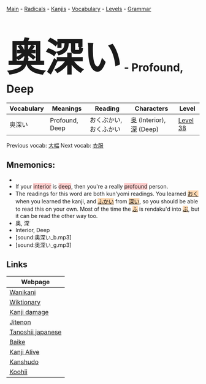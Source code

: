<style> bigfont {font-size: 100px}</style>
[Main](../README.md) -
[Radicals](../radicals.md) -
[Kanjis](../kanjis.md) -
[Vocabulary](../vocabulary.md) -
[Levels](../levels.md) -
[Grammar](../grammar.md)
# <bigfont> 奥深い</bigfont> - Profound, Deep 

| Vocabulary | Meanings | Reading | Characters | Level |
| --- | --- | --- | --- | --- |
| 奥深い | Profound, Deep | おくぶかい, おくふかい |  [奥](../kanjis/奥.md) (Interior), [深](../kanjis/深.md) (Deep) | [Level 38](../levels/wk_level38.md) |

Previous vocab: [大幅](大幅.md) Next vocab: [衣服](衣服.md) 

## Mnemonics:

* 
* If your <span style="background-color:#ffcccb"> interior</span> is <span style="background-color:#ffcccb"> deep</span>, then you're a really <span style="background-color:#ffcccb"> profound</span> person.
* The readings for this word are both kun'yomi readings. You learned <span style="background-color:#fed8b1"> [おく](https://jisho.org/search/おく)</span> when you learned the kanji, and <span style="background-color:#fed8b1"> [ふかい]([ふ](https://jisho.org/search/ふ)かい)</span> from <span style="background-color:#fed8b1"> [深い](https://jisho.org/search/深い)</span>, so you should be able to read this on your own. Most of the time the <span style="background-color:#fed8b1"> [ふ](https://jisho.org/search/ふ)</span> is rendaku'd into <span style="background-color:#fed8b1"> [ぶ](https://jisho.org/search/ぶ)</span>, but it can be read the other way too.
* 奥, 深
* Interior, Deep
* [sound:奥深い_b.mp3]
* [sound:奥深い_g.mp3]


## Links 

| Webpage |
| --- |
| [Wanikani          ](https://www.wanikani.com/kanji/奥深い) |
| [Wiktionary        ](https://en.wiktionary.org/wiki/奥深い) |
| [Kanji damage      ](http://www.kanjidamage.com/kanji/search?utf8=✓&q=奥深い) |
| [Jitenon           ](https://jitenon.com/kanji/奥深い) |
| [Tanoshii japanese ](https://www.tanoshiijapanese.com/dictionary/kanji.cfm?k=奥深い) |
| [Baike             ](https://baike.baidu.com/item/奥深い) |
| [Kanji Alive       ](https://app.kanjialive.com/奥深い) |
| [Kanshudo          ](https://www.kanshudo.com/searchmn?q=奥深い) |
| [Koohii            ](https://kanji.koohii.com/study/kanji/奥深い) |
